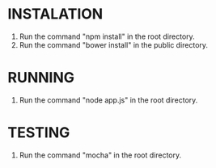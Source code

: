 # INSTALATION

1. Run the command "npm install" in the root directory.
2. Run the command "bower install" in the public directory.  

# RUNNING

1. Run the command "node app.js" in the root directory.

# TESTING

1. Run the command "mocha" in the root directory.
